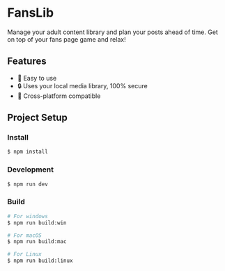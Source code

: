 # FansLib

Manage your adult content library and plan your posts ahead of time.
Get on top of your fans page game and relax!

## Features

- 🎉 Easy to use
- 🔒 Uses your local media library, 100% secure
- 🔄 Cross-platform compatible

## Project Setup

### Install

```bash
$ npm install
```

### Development

```bash
$ npm run dev
```

### Build

```bash
# For windows
$ npm run build:win

# For macOS
$ npm run build:mac

# For Linux
$ npm run build:linux
```
